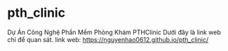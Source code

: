# pth_clinic
Dự Án Công Nghệ Phần Mềm
Phòng Khám PTHClinic
Dưới đây là link web chỉ để quan sát.
link web: https://nguyenhao0612.github.io/pth_clinic/
